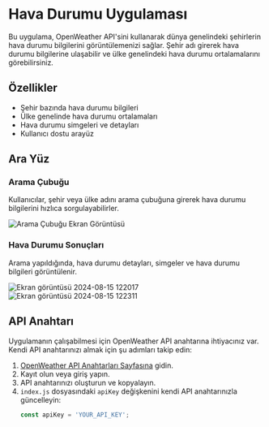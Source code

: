 # Hava Durumu Uygulaması

Bu uygulama, OpenWeather API'sini kullanarak dünya genelindeki şehirlerin hava durumu bilgilerini görüntülemenizi sağlar. Şehir adı girerek hava durumu bilgilerine ulaşabilir ve ülke genelindeki hava durumu ortalamalarını görebilirsiniz.

## Özellikler

- Şehir bazında hava durumu bilgileri
- Ülke genelinde hava durumu ortalamaları
- Hava durumu simgeleri ve detayları
- Kullanıcı dostu arayüz

## Ara Yüz

### Arama Çubuğu

Kullanıcılar, şehir veya ülke adını arama çubuğuna girerek hava durumu bilgilerini hızlıca sorgulayabilirler.

![Arama Çubuğu Ekran Görüntüsü](https://github.com/user-attachments/assets/dac7ce38-a282-4b5d-98cd-4013e4d92fd2)

### Hava Durumu Sonuçları

Arama yapıldığında, hava durumu detayları, simgeler ve hava durumu bilgileri görüntülenir.

![Ekran görüntüsü 2024-08-15 122017](https://github.com/user-attachments/assets/b3b65783-0099-408b-8955-9c65a4902776)
![Ekran görüntüsü 2024-08-15 122311](https://github.com/user-attachments/assets/2334a685-91a4-41a1-80c9-e90ec12ae20f)

## API Anahtarı

Uygulamanın çalışabilmesi için OpenWeather API anahtarına ihtiyacınız var. Kendi API anahtarınızı almak için şu adımları takip edin:

1. [OpenWeather API Anahtarları Sayfasına](https://openweathermap.org/api_keys) gidin.
2. Kayıt olun veya giriş yapın.
3. API anahtarınızı oluşturun ve kopyalayın.
4. `index.js` dosyasındaki `apiKey` değişkenini kendi API anahtarınızla güncelleyin:
   ```javascript
   const apiKey = 'YOUR_API_KEY';
